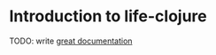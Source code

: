 # Introduction to life-clojure

TODO: write [great documentation](http://jacobian.org/writing/what-to-write/)
